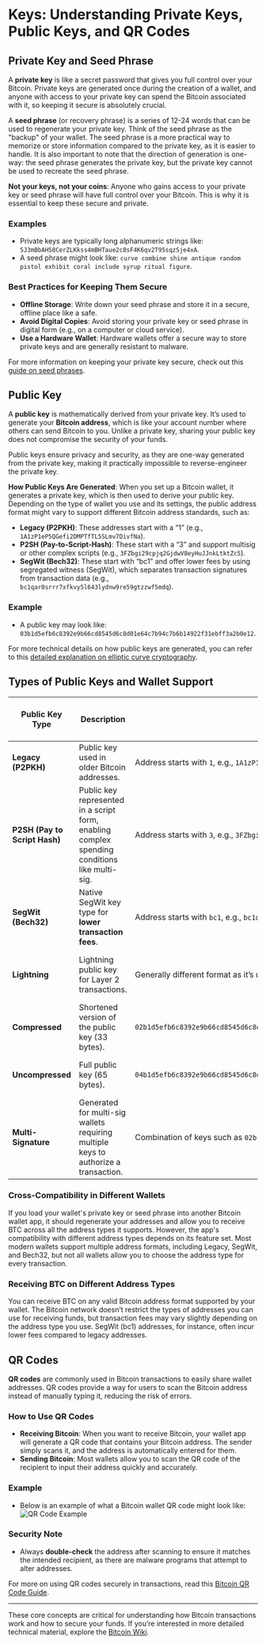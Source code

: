 
# Keys: Understanding Private Keys, Public Keys, and QR Codes

## Private Key and Seed Phrase

A **private key** is like a secret password that gives you full control over your Bitcoin. Private keys are generated once during the creation of a wallet, and anyone with access to your private key can spend the Bitcoin associated with it, so keeping it secure is absolutely crucial.

A **seed phrase** (or recovery phrase) is a series of 12-24 words that can be used to regenerate your private key. Think of the seed phrase as the "backup" of your wallet. The seed phrase is a more practical way to memorize or store information compared to the private key, as it is easier to handle. It is also important to note that the direction of generation is one-way: the seed phrase generates the private key, but the private key cannot be used to recreate the seed phrase.

**Not your keys, not your coins**: Anyone who gains access to your private key or seed phrase will have full control over your Bitcoin. This is why it is essential to keep these secure and private.

### Examples
- Private keys are typically long alphanumeric strings like: `5J3mBbAH58CerZLKkss4mBHTaue2c8sF4K6qv2T95sqzSje4xA`.
- A seed phrase might look like: `curve combine shine antique random pistol exhibit coral include syrup ritual figure`.

### Best Practices for Keeping Them Secure
- **Offline Storage**: Write down your seed phrase and store it in a secure, offline place like a safe.
- **Avoid Digital Copies**: Avoid storing your private key or seed phrase in digital form (e.g., on a computer or cloud service).
- **Use a Hardware Wallet**: Hardware wallets offer a secure way to store private keys and are generally resistant to malware.

For more information on keeping your private key secure, check out this [guide on seed phrases](https://bitcoin.org/en/protect-your-privacy).

## Public Key

A **public key** is mathematically derived from your private key. It’s used to generate your **Bitcoin address**, which is like your account number where others can send Bitcoin to you. Unlike a private key, sharing your public key does not compromise the security of your funds.

Public keys ensure privacy and security, as they are one-way generated from the private key, making it practically impossible to reverse-engineer the private key.

**How Public Keys Are Generated**: When you set up a Bitcoin wallet, it generates a private key, which is then used to derive your public key. Depending on the type of wallet you use and its settings, the public address format might vary to support different Bitcoin address standards, such as:

- **Legacy (P2PKH)**: These addresses start with a “1” (e.g., `1A1zP1eP5QGefi2DMPTfTL5SLmv7DivfNa`).
- **P2SH (Pay-to-Script-Hash)**: These start with a “3” and support multisig or other complex scripts (e.g., `3FZbgi29cpjq2GjdwV8eyHuJJnkLtktZc5`).
- **SegWit (Bech32)**: These start with “bc1” and offer lower fees by using segregated witness (SegWit), which separates transaction signatures from transaction data (e.g., `bc1qar0srrr7xfkvy5l643lydnw9re59gtzzwf5mdq`).

### Example
- A public key may look like: `03b1d5efb6c8392e9b66cd8545d6c8d01e64c7b94c7b6b14922f31ebff3a2b0e12`.

For more technical details on how public keys are generated, you can refer to this [detailed explanation on elliptic curve cryptography](https://en.bitcoin.it/wiki/Elliptic_Curve_Digital_Signature_Algorithm).

## Types of Public Keys and Wallet Support

| **Public Key Type**        | **Description**                                       | **Example Format**                        | **Usage**                         | **Wallet Apps Supporting This Type**                    |
|----------------------------|-------------------------------------------------------|-------------------------------------------|-----------------------------------|----------------------------------------------------------|
| **Legacy (P2PKH)**         | Public key used in older Bitcoin addresses.           | Address starts with `1`, e.g., `1A1zP1eP5QGefi2DMPTfTL5SLmv7DivfNa` | Legacy addresses, still widely recognized. | Electrum, Mycelium, Cash App                             |
| **P2SH (Pay to Script Hash)** | Public key represented in a script form, enabling complex spending conditions like multi-sig. | Address starts with `3`, e.g., `3FZbgi29cpjq2GjdwV8eyHuJJnkLtktZc5` | Common for multi-sig transactions. | Ledger, Trezor, Electrum                                  |
| **SegWit (Bech32)**        | Native SegWit key type for **lower transaction fees**. | Address starts with `bc1`, e.g., `bc1qar0srrr7xfkvy5l643lydnw9re59gtzzwf5mdq` | Used to reduce fees and support SegWit transactions. | Ledger, BlueWallet, Wasabi Wallet                         |
| **Lightning**              | Lightning public key for Layer 2 transactions.         | Generally different format as it’s used in payment channels. | Used for fast, low-cost transactions. | Phoenix Wallet, Muun, Wallet of Satoshi                   |
| **Compressed**             | Shortened version of the public key (33 bytes).       | `02b1d5efb6c8392e9b66cd8545d6c8d01e64c7b94c7b6b14922f31ebff3a2b0e12` | Widely used; more efficient.      | Electrum, Ledger, Trezor                                  |
| **Uncompressed**           | Full public key (65 bytes).                           | `04b1d5efb6c8392e9b66cd8545d6c8d01e64c7b94c7b6b14922f31ebff3a2b0e1234e3d5ef2f9a3b5d3b7e2d9e9c9b3a5c1f4d6e8` | Less common; used in early days.  | Bitcoin Core, Armory                                      |
| **Multi-Signature**        | Generated for multi-sig wallets requiring multiple keys to authorize a transaction. | Combination of keys such as `02b1d...` + `03c7f...` | Used for shared wallets or added security. | Electrum, Trezor, Armory                                  |

### Cross-Compatibility in Different Wallets
If you load your wallet's private key or seed phrase into another Bitcoin wallet app, it should regenerate your addresses and allow you to receive BTC across all the address types it supports. However, the app's compatibility with different address types depends on its feature set. Most modern wallets support multiple address formats, including Legacy, SegWit, and Bech32, but not all wallets allow you to choose the address type for every transaction.

### Receiving BTC on Different Address Types
You can receive BTC on any valid Bitcoin address format supported by your wallet. The Bitcoin network doesn’t restrict the types of addresses you can use for receiving funds, but transaction fees may vary slightly depending on the address type you use. SegWit (bc1) addresses, for instance, often incur lower fees compared to legacy addresses.

## QR Codes

**QR codes** are commonly used in Bitcoin transactions to easily share wallet addresses. QR codes provide a way for users to scan the Bitcoin address instead of manually typing it, reducing the risk of errors.

### How to Use QR Codes
- **Receiving Bitcoin**: When you want to receive Bitcoin, your wallet app will generate a QR code that contains your Bitcoin address. The sender simply scans it, and the address is automatically entered for them.
- **Sending Bitcoin**: Most wallets allow you to scan the QR code of the recipient to input their address quickly and accurately.

### Example
- Below is an example of what a Bitcoin wallet QR code might look like:
  ![QR Code Example](http://cryptowales.co.uk/wp-content/uploads/2018/08/Private-Keys.png)

### Security Note
- Always **double-check** the address after scanning to ensure it matches the intended recipient, as there are malware programs that attempt to alter addresses.

For more on using QR codes securely in transactions, read this [Bitcoin QR Code Guide](https://bitcoin.org/en/getting-started#payment).

---

These core concepts are critical for understanding how Bitcoin transactions work and how to secure your funds. If you’re interested in more detailed technical material, explore the [Bitcoin Wiki](https://en.bitcoin.it/wiki/Main_Page).
